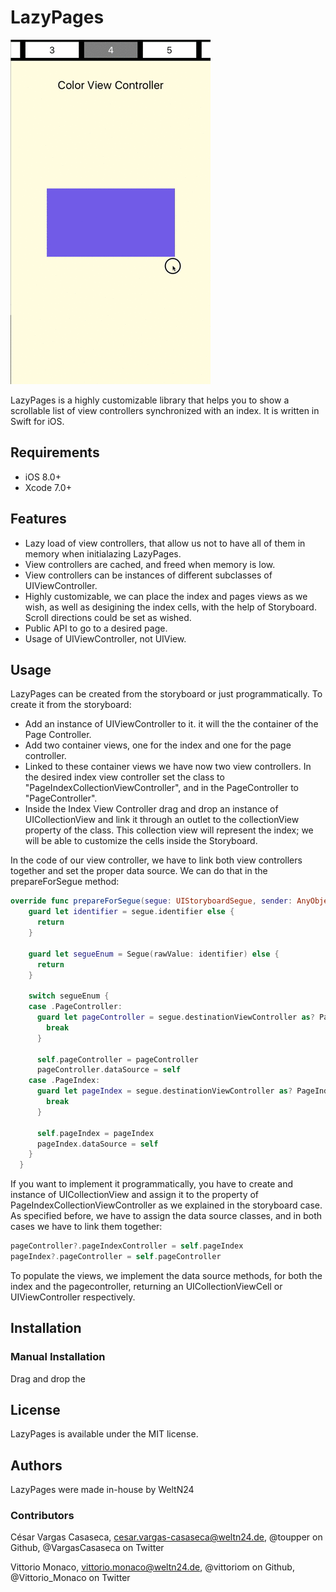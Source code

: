 # LazyPages

![MacDown Screenshot](READMEImages/LazyPages.gif)

LazyPages is a highly customizable library that helps you to show a scrollable list of view controllers synchronized with an index. It is written in Swift for iOS. 

## Requirements
* iOS 8.0+
* Xcode 7.0+

## Features
* Lazy load of view controllers, that allow us not to have all of them in memory when initialazing LazyPages.
* View controllers are cached, and freed when memory is low.
* View controllers can be instances of different subclasses of UIViewController.
* Highly customizable, we can place the index and pages views as we wish, as well as desigining the index cells, with the help of Storyboard. Scroll directions could be set as wished.
* Public API to go to a desired page.
* Usage of UIViewController, not UIView.

## Usage
LazyPages can be created from the storyboard or just programmatically. 
To create it from the storyboard: 

* Add an instance of UIViewController to it. it will the the container of the Page Controller.
* Add two container views, one for the index and one for the page controller.
* Linked to these container views we have now two view controllers. In the desired index view controller set the class to "PageIndexCollectionViewController", and in the PageController to "PageController". 
* Inside the Index View Controller drag and drop an instance of UICollectionView and link it through an outlet to the collectionView property of the class. This collection view will represent the index; we will be able to customize the cells inside the Storyboard.

In the code of our view controller, we have to link both view controllers together and set the proper data source. We can do that in the prepareForSegue method:

```swift
override func prepareForSegue(segue: UIStoryboardSegue, sender: AnyObject?) {
    guard let identifier = segue.identifier else {
      return
    }
    
    guard let segueEnum = Segue(rawValue: identifier) else {
      return
    }
    
    switch segueEnum {
    case .PageController:
      guard let pageController = segue.destinationViewController as? PageController else {
        break
      }
      
      self.pageController = pageController
      pageController.dataSource = self
    case .PageIndex:
      guard let pageIndex = segue.destinationViewController as? PageIndexCollectionViewController else {
        break
      }
      
      self.pageIndex = pageIndex
      pageIndex.dataSource = self
    }
  }
```

If you want to implement it programmatically, you have to create and instance of UICollectionView and assign it to the property of PageIndexCollectionViewController as we explained in the storyboard case. As specified before, we have to assign the data source classes, and in both cases we have to link them together:

```swift
pageController?.pageIndexController = self.pageIndex
pageIndex?.pageController = self.pageController
```

To populate the views, we implement the data source methods, for both the index and the pagecontroller, returning an UICollectionViewCell or UIViewController respectively.

##  Installation
### Manual Installation
Drag and drop the 

## License
LazyPages is available under the MIT license.

## Authors
LazyPages were made in-house by WeltN24

### Contributors
César Vargas Casaseca, cesar.vargas-casaseca@weltn24.de, @toupper on Github, @VargasCasaseca on Twitter

Vittorio Monaco, vittorio.monaco@weltn24.de, @vittoriom on Github, @Vittorio_Monaco on Twitter